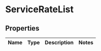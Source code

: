 
# ServiceRateList

## Properties
Name | Type | Description | Notes
------------ | ------------- | ------------- | -------------



